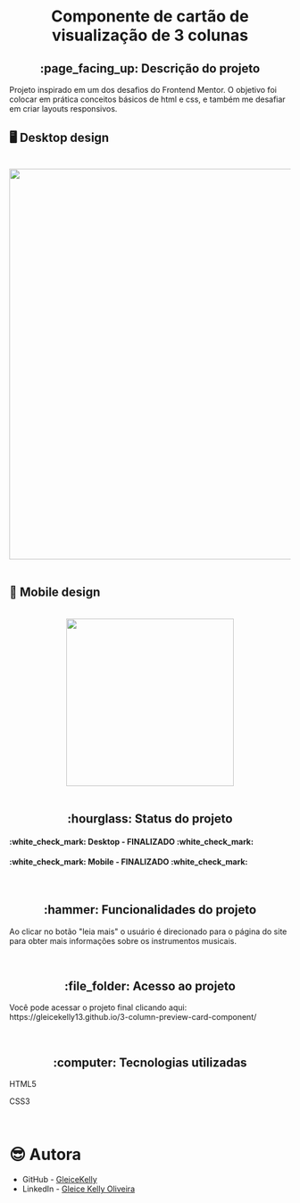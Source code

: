 <h1 align="center">Componente de cartão de visualização de 3 colunas</h1>
<h2 align="center">:page_facing_up: Descrição do projeto</h2>
Projeto inspirado em um dos desafios do Frontend Mentor. O objetivo foi colocar em prática conceitos básicos de html e css, e também me desafiar em criar layouts responsivos.

## :desktop_computer: Desktop design
<br>
<div align="center">
<img src="https://user-images.githubusercontent.com/80974593/187322455-b57807f2-9c90-40d6-afde-bb84da7d8de3.png" width="700"/>
</div>
<br>

## :iphone: Mobile design
<br>
<div align="center">
<img src="https://user-images.githubusercontent.com/80974593/194686003-c45c2b6d-a516-497e-8442-935f15125936.png" width="300"/>
</div>
<br>

<h2 align="center">:hourglass: Status do projeto </h2>
<h4>:white_check_mark: Desktop - FINALIZADO :white_check_mark: </h4> 
<h4>:white_check_mark: Mobile - FINALIZADO :white_check_mark: </h4>
<br>

<h2 align="center">:hammer: Funcionalidades do projeto </h2>
<p>Ao clicar no botão "leia mais" o usuário é direcionado para o página do site para obter mais informações sobre os instrumentos musicais.</p>
<br>

<h2 align="center"> :file_folder: Acesso ao projeto </h2>
<p> Você pode acessar o projeto final clicando aqui: https://gleicekelly13.github.io/3-column-preview-card-component/</p>

<br>
<h2 align="center"> :computer: Tecnologias utilizadas </h2>
<p>HTML5</p>
<p>CSS3</p>
<br>

# :sunglasses: Autora

- GitHub - [GleiceKelly](https://github.com/gleicekelly13)
- LinkedIn - [Gleice Kelly Oliveira](https://www.linkedin.com/in/gleicekelly13/)
